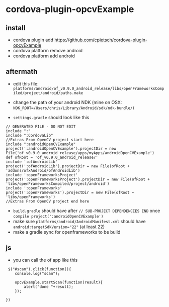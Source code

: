 # cordova-plugin-opcvExample

## install
- cordova plugin add https://github.com/cpietsch/cordova-plugin-opcvExample
- cordova platform remove android
- cordova platform add android

## aftermath 
- edit this file: `platforms/android/of_v0.9.0_android_release/libs/openFrameworksCompiled/project/android/paths.make`
- change the path of your android NDK (mine on OSX: `NDK_ROOT=/Users/chris/Library/Android/sdk/ndk-bundle/`)


- `settings.gradle` should look like this

```
// GENERATED FILE - DO NOT EDIT
include ":"
include ":CordovaLib"
//Extras From OpenCV project start here
include ":androidOpenCVExample"
project(':androidOpenCVExample').projectDir = new File('of_v0.9.0_android_release/apps/myApps/androidOpenCVExample')
def ofRoot = 'of_v0.9.0_android_release/'
include ':ofAndroidLib'
project(':ofAndroidLib').projectDir = new File(ofRoot + 'addons/ofxAndroid/ofAndroidLib')
include ':openFrameworksProject'
project(':openFrameworksProject').projectDir = new File(ofRoot + 'libs/openFrameworksCompiled/project/android')
include ':openFrameworks'
project(':openFrameworks').projectDir = new File(ofRoot + 'libs/openFrameworks')
//Extras From OpenCV project end here
```

- `build.gradle` should have after ```// SUB-PROJECT DEPENDENCIES END``` once  ```compile project(':androidOpenCVExample')``` 
- make sure `platforms/android/AndroidManifest.xml` should have `android:targetSdkVersion="22"` (at least 22)
- make a gradle sync for openframeworks to be build

## js
- you can call the of app like this
```
 $("#scan").click(function(){
    console.log("scan");

    opcvExample.startScan(function(result){
        alert("done "+result);
    });

})
```
